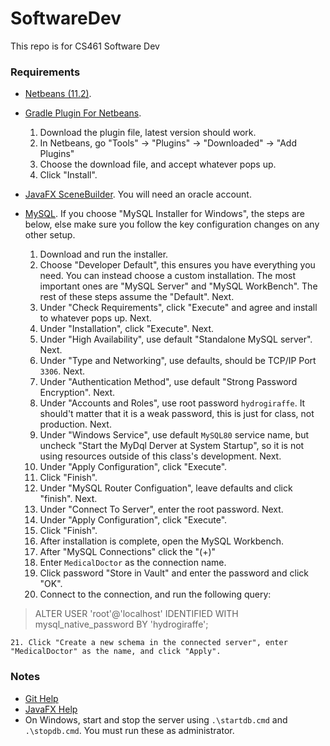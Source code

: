 # SoftwareDev
This repo is for CS461 Software Dev

### Requirements

* [Netbeans (11.2)](https://netbeans.apache.org/download/nb112/nb112.html).

* [Gradle Plugin For Netbeans](http://plugins.netbeans.org/plugin/44510/gradle-support).
    1. Download the plugin file, latest version should work.
    2. In Netbeans, go "Tools" -> "Plugins" -> "Downloaded" -> "Add Plugins"
    3. Choose the download file, and accept whatever pops up.
    4. Click "Install".

* [JavaFX SceneBuilder](https://www.oracle.com/java/technologies/javafxscenebuilder-1x-archive-downloads.html).
You will need an oracle account.

* [MySQL](https://dev.mysql.com/downloads/). If you choose "MySQL Installer for Windows", the steps are below, else
make sure you follow the key configuration changes on any other setup.
    1. Download and run the installer.
    2. Choose "Developer Default", this ensures you have everything you need. You can instead choose 
    a custom installation. The most important ones are "MySQL Server" and "MySQL WorkBench". The rest of these
    steps assume the "Default". Next.
    3. Under "Check Requirements", click "Execute" and agree and install to whatever pops up. Next.
    4. Under "Installation", click "Execute". Next.
    5. Under "High Availability", use default "Standalone MySQL server". Next.
    6. Under "Type and Networking", use defaults, should be TCP/IP Port `3306`. Next.
    7. Under "Authentication Method", use default "Strong Password Encryption". Next.
    8. Under "Accounts and Roles", use root password `hydrogiraffe`. It should't matter that it is a weak password, 
    this is just for class, not production. Next.
    9. Under "Windows Service", use default `MySQL80` service name, but uncheck "Start the MyDql Derver at System Startup", so
    it is not using resources outside of this class's development. Next.
    10. Under "Apply Configuration", click "Execute". 
    11. Click "Finish".
    12. Under "MySQL Router Configuation", leave defaults and click "finish". Next.
    13. Under "Connect To Server", enter the root password. Next.
    14. Under "Apply Configuration", click "Execute".
    15. Click "Finish".
    16. After installation is complete, open the MySQL Workbench.
    17. After "MySQL Connections" click the "(+)"
    18. Enter `MedicalDoctor` as the connection name.
    19. Click password "Store in Vault" and enter the password and click "OK".
    20. Connect to the connection, and run the following query:

> ALTER USER 'root'@'localhost' IDENTIFIED WITH mysql_native_password BY 'hydrogiraffe';

    21. Click "Create a new schema in the connected server", enter "MedicalDoctor" as the name, and click "Apply".

### Notes

* [Git Help](devnotes.md)
* [JavaFX Help](javafx.md)
* On Windows, start and stop the server using `.\startdb.cmd` and `.\stopdb.cmd`. You must run these as administrator.
